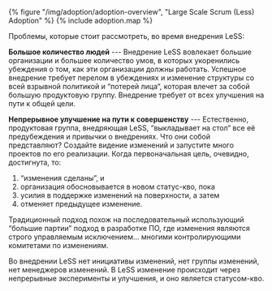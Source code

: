 <div>
  {% figure "/img/adoption/adoption-overview", "Large Scale Scrum (Less) Adoption" %}
  {% include adoption.map %}
</div>

Проблемы, которые стоит рассмотреть, во время внедрения LeSS:

**Большое количество людей** --- Внедрение LeSS вовлекает большие организации и большее количество умов, в которых укоренились убеждения о том, как эти организации должны работать. Успешное внедрение требует перелом в убеждениях и изменение структуры со всей взрывной политикой и “потерей лица“, которая влечет за собой большую продуктовую группу. Внедрение требует от всех улучшения на пути к общей цели.

**Непрерывное улучшение на пути к совершенству** --- Естественно, продуктовая группа, внедряющая LeSS, “выкладывает на стол“ все её предубеждения и привычки о внедрениях. Что они собой представляют? Создайте видение изменений и запустите много проектов по его реализации. Когда первоначальная цель, очевидно, достигнута, то:

1. “изменения сделаны”, и
2. организация обосновывается в новом статус-кво, пока
3. усилия в поддержке изменений на поверхности, а затем
4. отменяет предыдущее изменение.

Традиционный подход похож на последовательный использующий “большие партии” подход в разработке ПО, где изменения являются строго управляемым исключением… многими контролирующими комитетами по изменениям.

Во внедрении LeSS нет инициативы изменений, нет группы изменений, нет менеджеров изменений. В LeSS изменение происходит через непрерывные эксперименты и улучшения, и оно является статусом-кво.